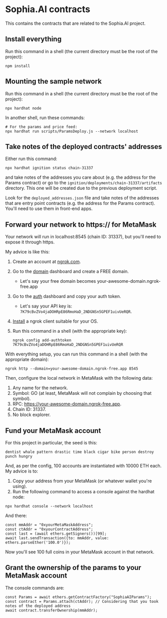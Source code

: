 # Sophia.AI contracts

This contains the contracts that are related to the Sophia.AI project.

## Install everything

Run this command in a shell (the current directory must be the root of the project):

```shell
npm install
```

## Mounting the sample network

Run this command in a shell (the current directory must be the root of the project):

```shell
npx hardhat node
```

In another shell, run these commands:

```shell
# For the params and price feed:
npx hardhat run scripts/ParamsDeploy.js --network localhost
```

## Take notes of the deployed contracts' addresses

Either run this command:

```shell
npx hardhat ignition status chain-31337
```

and take notes of the addresses you care about (e.g. the address for the Params contract) or go to the
`ignition/deployments/chain-31337/artifacts` directory. This one will be created due to the previous deployment script.

Look for the `deployed_addresses.json` file and take notes of the addresses that are entry point contracts
(e.g. the address for the Params contract). You'll need to use them in front-end apps.

## Forward your network to https:// for MetaMask

Your network will run in localhost:8545 (chain ID: 31337), but you'll need to expose it through https.

My advice is like this:

  1. Create an account at [ngrok.com](https://ngrok.com).
  2. Go to the [domain](https://dashboard.ngrok.com/cloud-edge/domains) dashboard and create a FREE domain.
     - Let's say your free domain becomes your-awesome-domain.ngrok-free.app 
  3. Go to the [auth](https://dashboard.ngrok.com/get-started/your-authtoken) dashboard and copy your auth token.
     - Let's say your API key is: `7K79cBvZVo4jaDOHRpE86RmoHaD_2NDGNSn5GPEF1uivUeRQR`.
  4. [Install](https://ngrok.com/download) a ngrok client suitable for your OS.
  5. Run this command in a shell (with the appropriate key):

     ```shell
     ngrok config add-authtoken 7K79cBvZVo4jaDOHRpE86RmoHaD_2NDGNSn5GPEF1uivUeRQR
     ```

With everything setup, you can run this command in a shell (with the appropriate domain):

```shell
ngrok http --domain=your-awesome-domain.ngrok-free.app 8545
```

Then, configure the local network in MetaMask with the following data:

1. Any name for the network.
2. Symbol: GO (at least, MetaMask will not complain by choosing that symbol).
3. RPC: https://your-awesome-domain.ngrok-free.app.
4. Chain ID: 31337.
5. No block explorer.

## Fund your MetaMask account

For this project in particular, the seed is this:

```
dentist whale pattern drastic time black cigar bike person destroy punch hungry
```

And, as per the config, 100 accounts are instantiated with 10000 ETH each.
My advice is to:

1. Copy your address from your MetaMask (or whatever wallet you're using).
2. Run the following command to access a console against the hardhat node:

```shell
npx hardhat console --network localhost
```

And there:

```node
const mmAddr = "0xyourMetaMaskAddress";
const ctAddr = "0xyourContractAddress";
const last = (await ethers.getSigners())[99];
await last.sendTransaction({to: mmAddr, value: ethers.parseEther('100.0')});
```

Now you'll see 100 full coins in your MetaMask account in that network.

## Grant the ownership of the params to your MetaMask account

The console commands are:

```node
const Params = await ethers.getContractFactory("SophiaAIParams");
const contract = Params.attach(ctAddr); // Considering that you took notes of the deployed address
await contract.transferOwnership(mmAddr);
```